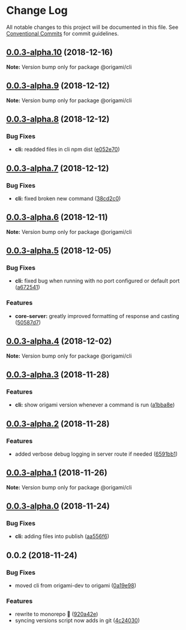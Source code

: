 # Change Log

All notable changes to this project will be documented in this file.
See [Conventional Commits](https://conventionalcommits.org) for commit guidelines.

## [0.0.3-alpha.10](https://github.com/origami-cms/cms/compare/v0.0.3-alpha.9...v0.0.3-alpha.10) (2018-12-16)

**Note:** Version bump only for package @origami/cli





## [0.0.3-alpha.9](https://github.com/origami-cms/cms/compare/v0.0.3-alpha.8...v0.0.3-alpha.9) (2018-12-12)

**Note:** Version bump only for package @origami/cli





## [0.0.3-alpha.8](https://github.com/origami-cms/cms/compare/v0.0.3-alpha.7...v0.0.3-alpha.8) (2018-12-12)


### Bug Fixes

* **cli:** readded files in cli npm dist ([e052e70](https://github.com/origami-cms/cms/commit/e052e70))





## [0.0.3-alpha.7](https://github.com/origami-cms/cms/compare/v0.0.3-alpha.6...v0.0.3-alpha.7) (2018-12-12)


### Bug Fixes

* **cli:** fixed broken new command ([38cd2c0](https://github.com/origami-cms/cms/commit/38cd2c0))





## [0.0.3-alpha.6](https://github.com/origami-cms/cms/compare/v0.0.3-alpha.5...v0.0.3-alpha.6) (2018-12-11)

**Note:** Version bump only for package @origami/cli





## [0.0.3-alpha.5](https://github.com/origami-cms/cms/compare/v0.0.3-alpha.4...v0.0.3-alpha.5) (2018-12-05)


### Bug Fixes

* **cli:** fixed bug when running with no port configured or default port ([a672541](https://github.com/origami-cms/cms/commit/a672541))


### Features

* **core-server:** greatly improved formatting of response and casting ([50587d7](https://github.com/origami-cms/cms/commit/50587d7))





## [0.0.3-alpha.4](https://github.com/origami-cms/cms/compare/v0.0.3-alpha.3...v0.0.3-alpha.4) (2018-12-02)

**Note:** Version bump only for package @origami/cli





## [0.0.3-alpha.3](https://github.com/origami-cms/cms/compare/v0.0.3-alpha.2...v0.0.3-alpha.3) (2018-11-28)


### Features

* **cli:** show origami version whenever a command is run ([a1bba8e](https://github.com/origami-cms/cms/commit/a1bba8e))





## [0.0.3-alpha.2](https://github.com/origami-cms/cms/compare/v0.0.3-alpha.1...v0.0.3-alpha.2) (2018-11-28)


### Features

* added verbose debug logging in server route if needed ([6591bb1](https://github.com/origami-cms/cms/commit/6591bb1))





## [0.0.3-alpha.1](https://github.com/origami-cms/cms/compare/v0.0.3-alpha.0...v0.0.3-alpha.1) (2018-11-26)

**Note:** Version bump only for package @origami/cli





## [0.0.3-alpha.0](https://github.com/origami-cms/cms/compare/v0.0.2...v0.0.3-alpha.0) (2018-11-24)


### Bug Fixes

* **cli:** adding files into publish ([aa556f6](https://github.com/origami-cms/cms/commit/aa556f6))





## 0.0.2 (2018-11-24)


### Bug Fixes

* moved cli from origami-dev to origami ([0a19e98](https://github.com/origami-cms/cms/commit/0a19e98))


### Features

* rewrite to monorepo 🎉 ([920a42e](https://github.com/origami-cms/cms/commit/920a42e))
* syncing versions script now adds in git ([4c24030](https://github.com/origami-cms/cms/commit/4c24030))
